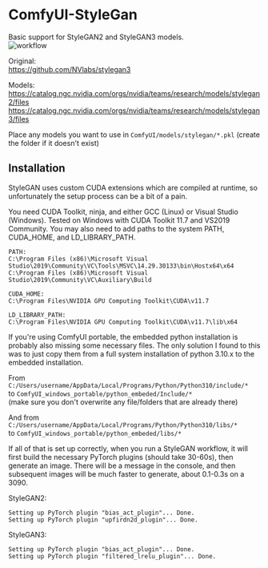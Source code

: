 # ComfyUI-StyleGan

Basic support for StyleGAN2 and StyleGAN3 models.  
![workflow](https://github.com/spacepxl/ComfyUI-StyleGan/assets/143970342/f9aaf427-f66d-4651-82aa-3c7b3ede6e26)

Original:  
https://github.com/NVlabs/stylegan3

Models:  
https://catalog.ngc.nvidia.com/orgs/nvidia/teams/research/models/stylegan2/files  
https://catalog.ngc.nvidia.com/orgs/nvidia/teams/research/models/stylegan3/files  

Place any models you want to use in `ComfyUI/models/stylegan/*.pkl` (create the folder if it doesn't exist)

## Installation

StyleGAN uses custom CUDA extensions which are compiled at runtime, so unfortunately the setup process can be a bit of a pain.

You need CUDA Toolkit, ninja, and either GCC (Linux) or Visual Studio (Windows). Tested on Windows with CUDA Toolkit 11.7 and VS2019 Community. You may also need to add paths to the system PATH, CUDA_HOME, and LD_LIBRARY_PATH.

```
PATH:
C:\Program Files (x86)\Microsoft Visual Studio\2019\Community\VC\Tools\MSVC\14.29.30133\bin\Hostx64\x64
C:\Program Files (x86)\Microsoft Visual Studio\2019\Community\VC\Auxiliary\Build

CUDA_HOME:
C:\Program Files\NVIDIA GPU Computing Toolkit\CUDA\v11.7

LD_LIBRARY_PATH:
C:\Program Files\NVIDIA GPU Computing Toolkit\CUDA\v11.7\lib\x64
```

If you're using ComfyUI portable, the embedded python installation is probably also missing some necessary files. The only solution I found to this was to just copy them from a full system installation of python 3.10.x to the embedded installation.

From `C:/Users/username/AppData/Local/Programs/Python/Python310/include/*`  
to `ComfyUI_windows_portable/python_embeded/Include/*`  
(make sure you don't overwrite any file/folders that are already there)

And from `C:/Users/username/AppData/Local/Programs/Python/Python310/libs/*`  
to `ComfyUI_windows_portable/python_embeded/libs/*`

If all of that is set up correctly, when you run a StyleGAN workflow, it will first build the necessary PyTorch plugins (should take 30-60s), then generate an image. There will be a message in the console, and then subsequent images will be much faster to generate, about 0.1-0.3s on a 3090.

StyleGAN2:  
```
Setting up PyTorch plugin "bias_act_plugin"... Done.
Setting up PyTorch plugin "upfirdn2d_plugin"... Done.
```
StyleGAN3:  
```
Setting up PyTorch plugin "bias_act_plugin"... Done.
Setting up PyTorch plugin "filtered_lrelu_plugin"... Done.
```  
